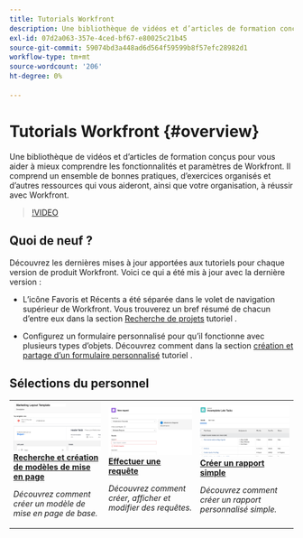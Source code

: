 ```yaml
---
title: Tutorials Workfront
description: Une bibliothèque de vidéos et d’articles de formation conçus pour vous aider à mieux comprendre les fonctionnalités et paramètres de Workfront.  Il comprend un ensemble de bonnes pratiques, d’exercices organisés et d’autres ressources qui vous aideront, ainsi que votre organisation, à réussir avec Workfront.
exl-id: 07d2a063-357e-4ced-bf67-e80025c21b45
source-git-commit: 59074bd3a448ad6d564f59599b8f57efc28982d1
workflow-type: tm+mt
source-wordcount: '206'
ht-degree: 0%

---
```


# Tutorials Workfront {#overview}

Une bibliothèque de vidéos et d’articles de formation conçus pour vous aider à mieux comprendre les fonctionnalités et paramètres de Workfront.  Il comprend un ensemble de bonnes pratiques, d’exercices organisés et d’autres ressources qui vous aideront, ainsi que votre organisation, à réussir avec Workfront.

>[!VIDEO](https://video.tv.adobe.com/v/335063/?quality=12)

<!-- 

This is the landing page of the user guide. It should be the first list item in the TOC.md file. 
See other user landing pages to get ideas. 

-->

<div id="whats-new-section">

## Quoi de neuf ?

Découvrez les dernières mises à jour apportées aux tutoriels pour chaque version de produit Workfront. Voici ce qui a été mis à jour avec la dernière version :

* L’icône Favoris et Récents a été séparée dans le volet de navigation supérieur de Workfront. Vous trouverez un bref résumé de chacun d’entre eux dans la section <a href="/help/manage-work/projects/find-projects.md">Recherche de projets</a> tutoriel .

* Configurez un formulaire personnalisé pour qu’il fonctionne avec plusieurs types d’objets. Découvrez comment dans la section <a href="/help/custom-data/custom-forms/custom-forms-creating-and-sharing-a-custom-form.md">création et partage d’un formulaire personnalisé</a> tutoriel .

</div>

<div id="recs-overview-body-1"></div>
<div id="recs-overview-body-2"></div>
<div id="recs-overview-body-3"></div>
<div id="recs-overview-body-4"></div>
<div id="recs-overview-body-5"></div>
<div id="recs-overview-body-6"></div>

<div id="staff-picks-section">

## Sélections du personnel

<table style="margin-top: 0 !important">
  <tr>
   <td>
      <a href="/help/administration-and-setup/layout-templates/find-layout-templates.md">
      <img alt="Recherche et création de modèles de mise en page" src="./assets/ltemp_01.png"/>
      </a>
      <div>
         <a href="/help/administration-and-setup/layout-templates/find-layout-templates.md"><strong>Recherche et création de modèles de mise en page</strong></a>
      </div>
      <p>
         <em>Découvrez comment créer un modèle de mise en page de base.</em>
      </p>
    </td>
   <td>
      <a href="/help/manage-work/issues-requests/make-a-request.md">
      <img alt="Effectuer une requête" src="./assets/nrequest_01.png"/>
      </a>
      <div>
         <a href="/help/manage-work/issues-requests/make-a-request.md"><strong>Effectuer une requête</strong></a>
      </div>
      <p>
         <em>Découvrez comment créer, afficher et modifier des requêtes.</em>
      </p>

<td>
      <a href="/help/reporting/basic-reporting/create-a-simple-report.md">
      <img alt="Créer un rapport simple" src="./assets/sreport_01.png"/>
      </a>
      <div>
         <a href="/help/reporting/basic-reporting/create-a-simple-report.md"><strong>Créer un rapport simple</strong></a>
      </div>
      <p>
         <em>Découvrez comment créer un rapport personnalisé simple.</em>
      </p>
    </td>
  </tr>
</table>

</div>